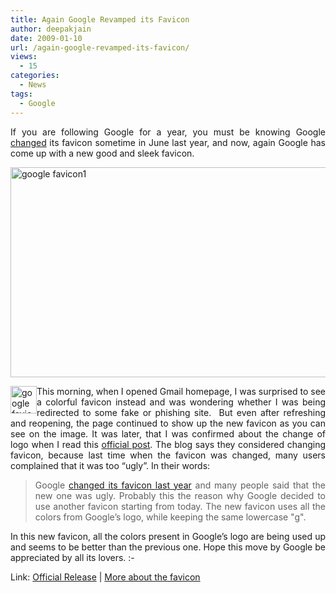 ```yaml
---
title: Again Google Revamped its Favicon
author: deepakjain
date: 2009-01-10
url: /again-google-revamped-its-favicon/
views:
  - 15
categories:
  - News
tags:
  - Google
---
```

<p align="justify">
  If you are following Google for a year, you must be knowing Google <a href="http://googleblog.blogspot.com/2008/06/one-fish-two-fish-red-fish-blue-fish.html" onclick="_gaq.push(['_trackEvent', 'outbound-article', 'http://googleblog.blogspot.com/2008/06/one-fish-two-fish-red-fish-blue-fish.html', 'changed']);" >changed</a> its favicon sometime in June last year, and now, again Google has come up with a new good and sleek favicon.
</p>

<p align="justify">
  <a href="http://cdn.devilsworkshop.org/files/2009/01/googlefavicon1.png"><img class="wp-image-53416" style="border-top-width: 0px;border-left-width: 0px;float: none;border-bottom-width: 0px;margin-left: auto;margin-right: auto;border-right-width: 0px" height="336" alt="google favicon1" src="http://cdn.devilsworkshop.org/files/2009/01/googlefavicon1-thumb.png" width="580" border="0" /></a>
</p>

<p align="justify">
  <a href="http://cdn.devilsworkshop.org/files/2009/01/googlefavicon.png"><img style="border-right: 0px;border-top: 0px;margin: 0px;border-left: 0px;border-bottom: 0px" height="44" alt="google favicon" src="http://cdn.devilsworkshop.org/files/2009/01/googlefavicon-thumb.png" width="42" align="left" border="0" /></a> This morning, when I opened Gmail homepage, I was surprised to see a colorful favicon instead and was wondering whether I was being redirected to some fake or phishing site.&#160; But even after refreshing and reopening, the page continued to show up the new favicon as you can see on the image. It was later, that I was confirmed about the change of logo when I read this <a href="http://googlesystem.blogspot.com/2009/01/new-google-favicon.html" onclick="_gaq.push(['_trackEvent', 'outbound-article', 'http://googlesystem.blogspot.com/2009/01/new-google-favicon.html', 'official post']);" >official post</a>. The blog says they considered changing favicon, because last time when the favicon was changed, many users complained that it was too “ugly”. In their words:
</p>

> <p align="justify">
>   Google <a href="http://googlesystem.blogspot.com/2008/05/new-google-favicon.html" onclick="_gaq.push(['_trackEvent', 'outbound-article', 'http://googlesystem.blogspot.com/2008/05/new-google-favicon.html', 'changed its favicon last year']);" >changed its favicon last year</a> and many people said that the new one was ugly. Probably this the reason why Google decided to use another favicon starting from today. The new favicon uses all the colors from Google&#8217;s logo, while keeping the same lowercase "g".
> </p>

<p align="justify">
  In this new favicon, all the colors present in Google’s logo are being used up and seems to be better than the previous one. Hope this move by Google be appreciated by all its lovers. <img src="http://devilsworkshop.org/wp-includes/images/smilies/simple-smile.png" alt=":-)" class="wp-smiley" style="height: 1em; max-height: 1em;" />
</p>

<p align="justify">
  Link: <a href="http://googlesystem.blogspot.com/2009/01/new-google-favicon.html" onclick="_gaq.push(['_trackEvent', 'outbound-article', 'http://googlesystem.blogspot.com/2009/01/new-google-favicon.html', 'Official Release']);" >Official Release</a> | <a href="http://googleblog.blogspot.com/2009/01/googles-new-favicon.html" onclick="_gaq.push(['_trackEvent', 'outbound-article', 'http://googleblog.blogspot.com/2009/01/googles-new-favicon.html', 'More about the favicon']);" >More about the favicon</a>
</p>
